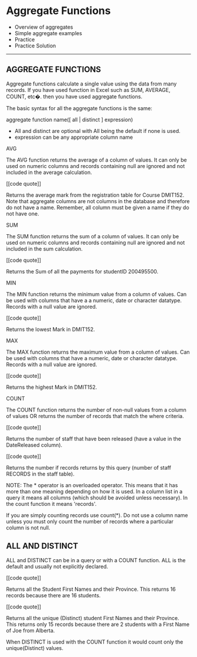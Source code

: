 # Aggregate Functions

-   Overview of aggregates
-   Simple aggregate examples
-   Practice
-   Practice Solution

- - -

## AGGREGATE FUNCTIONS

Aggregate functions calculate a single value using the data from many records. If you have used function in Excel such as SUM, AVERAGE, COUNT, etc�. then you have used aggregate functions.

The basic syntax for all the aggregate functions is the same:

aggregate function name(\[ all | distinct \] expression)

-   All and distinct are optional with All being the default if none is used.
-   expression can be any appropriate column name

AVG

The AVG function returns the average of a column of values. It can only be used on numeric columns and records containing null are ignored and not included in the average calculation.

\[\[code quote\]\]

Returns the average mark from the registration table for Course DMIT152. Note that aggregate columns are not columns in the database and therefore do not have a name. Remember, all column must be given a name if they do not have one.

SUM

The SUM function returns the sum of a column of values. It can only be used on numeric columns and records containing null are ignored and not included in the sum calculation.

\[\[code quote\]\]

Returns the Sum of all the payments for studentID 200495500.

MIN

The MIN function returns the minimum value from a column of values. Can be used with columns that have a a numeric, date or character datatype. Records with a null value are ignored.

\[\[code quote\]\]

Returns the lowest Mark in DMIT152.

MAX

The MAX function returns the maximum value from a column of values. Can be used with columns that have a numeric, date or character datatype. Records with a null value are ignored.

\[\[code quote\]\]

Returns the highest Mark in DMIT152.

COUNT

The COUNT function returns the number of non-null values from a column of values OR returns the number of records that match the where criteria.

\[\[code quote\]\]

Returns the number of staff that have been released (have a value in the DateReleased column).

\[\[code quote\]\]

Returns the number if records returns by this query (number of staff RECORDS in the staff table).

NOTE: The * operator is an overloaded operator. This means that it has more than one meaning depending on how it is used. In a column list in a query it means all columns (which should be avoided unless necessary). In the count function it means 'records'.

If you are simply counting records use count(*). Do not use a column name unless you must only count the number of records where a particular column is not null.

## ALL AND DISTINCT

ALL and DISTINCT can be in a query or with a COUNT function. ALL is the default and usually not explicitly declared.

\[\[code quote\]\]

Returns all the Student First Names and their Province. This returns 16 records because there are 16 students.

\[\[code quote\]\]

Returns all the unique (Distinct) student First Names and their Province. This returns only 15 records because there are 2 students with a First Name of Joe from Alberta.

When DISTINCT is used with the COUNT function it would count only the unique(Distinct) values.